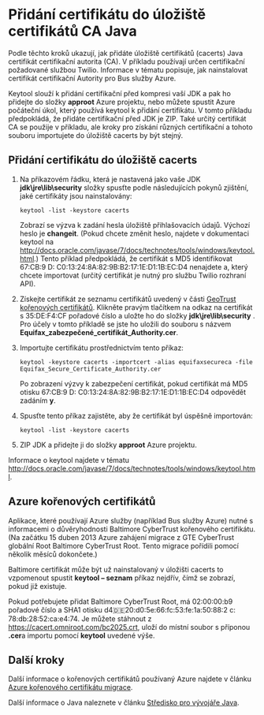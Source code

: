 <properties 
    pageTitle="Přidání certifikátu do úložiště Java CA | Microsoft Azure" 
    description="Naučte se přidávat certifikát certifikační autorita (CA) Java (cacerts) úložiště certifikátů pro službu Twilio nebo Bus služby Azure." 
    services="" 
    documentationCenter="java" 
    authors="rmcmurray" 
    manager="wpickett" 
    editor=""/>

<tags 
    ms.service="multiple" 
    ms.workload="na" 
    ms.tgt_pltfrm="na" 
    ms.devlang="Java" 
    ms.topic="article" 
    ms.date="08/11/2016" 
    ms.author="robmcm"/>

# <a name="adding-a-certificate-to-the-java-ca-certificates-store"></a>Přidání certifikátu do úložiště certifikátů CA Java
Podle těchto kroků ukazují, jak přidáte úložiště certifikátů (cacerts) Java certifikát certifikační autorita (CA). V příkladu používají určen certifikační požadované službou Twilio. Informace v tématu popisuje, jak nainstalovat certifikát certifikační Autority pro Bus služby Azure. 

Keytool slouží k přidání certifikační před kompresi vaší JDK a pak ho přidejte do složky **approot** Azure projektu, nebo můžete spustit Azure počáteční úkol, který používá keytool k přidání certifikátu. V tomto příkladu předpokládá, že přidáte certifikační před JDK je ZIP. Také určitý certifikát CA se použije v příkladu, ale kroky pro získání různých certifikační a tohoto souboru importujete do úložiště cacerts by být stejný.

## <a name="to-add-a-certificate-to-the-cacerts-store"></a>Přidání certifikátu do úložiště cacerts

1. Na příkazovém řádku, která je nastavená jako vaše JDK **jdk\jre\lib\security** složky spusťte podle následujících pokynů zjištění, jaké certifikáty jsou nainstalovány:

    `keytool -list -keystore cacerts`

    Zobrazí se výzva k zadání hesla úložiště přihlašovacích údajů. Výchozí heslo je **changeit**. (Pokud chcete změnit heslo, najdete v dokumentaci keytool na <http://docs.oracle.com/javase/7/docs/technotes/tools/windows/keytool.html>.) Tento příklad předpokládá, že certifikát s MD5 identifikovat 67:CB:9 D: C0:13:24:8A:82:9B:B2:17:1E:D1:1B:EC:D4 nenajdete a, který chcete importovat (určitý certifikát je nutný pro službu Twilio rozhraní API).
2. Získejte certifikát ze seznamu certifikátů uvedený v části [GeoTrust kořenových certifikátů](http://www.geotrust.com/resources/root-certificates/). Klikněte pravým tlačítkem na odkaz na certifikát s 35:DE:F4:CF pořadové číslo a uložte ho do složky **jdk\jre\lib\security** . Pro účely v tomto příkladě se jste ho uložili do souboru s názvem **Equifax\_zabezpečené\_certifikát\_Authority.cer**.
3. Importujte certifikátu prostřednictvím tento příkaz:

    `keytool -keystore cacerts -importcert -alias equifaxsecureca -file Equifax_Secure_Certificate_Authority.cer`

    Po zobrazení výzvy k zabezpečení certifikát, pokud certifikát má MD5 otisku 67:CB:9 D: C0:13:24:8A:82:9B:B2:17:1E:D1:1B:EC:D4 odpovědět zadáním **y**.
4. Spusťte tento příkaz zajistěte, aby že certifikát byl úspěšně importován:

    `keytool -list -keystore cacerts`

5. ZIP JDK a přidejte ji do složky **approot** Azure projektu.

Informace o keytool najdete v tématu <http://docs.oracle.com/javase/7/docs/technotes/tools/windows/keytool.html>.

## <a name="azure-root-certificates"></a>Azure kořenových certifikátů

Aplikace, které používají Azure služby (například Bus služby Azure) nutné s informacemi o důvěryhodnosti Baltimore CyberTrust kořenového certifikátu. (Na začátku 15 duben 2013 Azure zahájení migrace z GTE CyberTrust globální Root Baltimore CyberTrust Root. Tento migrace pořídili pomocí několik měsíců dokončete.)

Baltimore certifikát může být už nainstalovaný v úložišti cacerts to vzpomenout spustit **keytool – seznam** příkaz nejdřív, čímž se zobrazí, pokud již existuje.

Pokud potřebujete přidat Baltimore CyberTrust Root, má 02:00:00:b9 pořadové číslo a SHA1 otisku d4:de:20:d0:5e:66:fc:53:fe:1a:50:88:2 c: 78:db:28:52:ca:e4:74. Je můžete stáhnout z <https://cacert.omniroot.com/bc2025.crt>, uloží do místní soubor s příponou **.cer**a importu pomocí **keytool** uvedené výše.

## <a name="next-steps"></a>Další kroky

Další informace o kořenových certifikátů používaný Azure najdete v článku [Azure kořenového certifikátu migrace](http://blogs.msdn.com/b/windowsazure/archive/2013/03/15/windows-azure-root-certificate-migration.aspx).

Další informace o Java naleznete v článku [Středisko pro vývojáře Java](/develop/java/).
